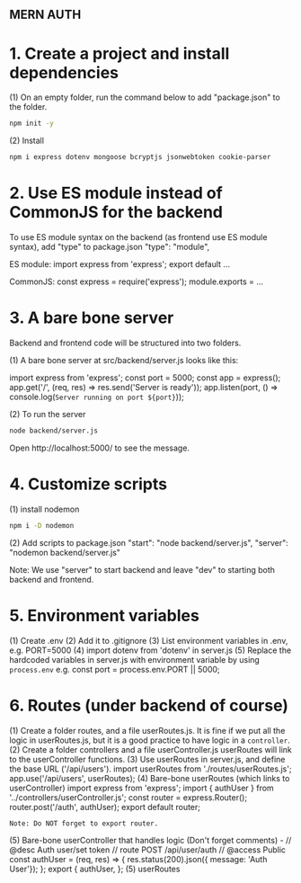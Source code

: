 ## MERN AUTH

# 1. Create a project and install dependencies
(1) On an empty folder, run the command below to add "package.json" to the folder.

```sh
npm init -y
```
(2) Install
```sh
npm i express dotenv mongoose bcryptjs jsonwebtoken cookie-parser
```

# 2. Use ES module instead of CommonJS for the backend
To use ES module syntax on the backend (as frontend use ES module syntax), add "type" to package.json
"type": "module",

ES module:
import express from 'express';
export default ...

CommonJS: 
const express = require('express');
module.exports = ...

# 3. A bare bone server
Backend and frontend code will be structured into two folders.

(1) A bare bone server at src/backend/server.js looks like this:

import express from 'express';
const port = 5000;
const app = express();
app.get('/', (req, res) => res.send('Server is ready'));
app.listen(port, () => console.log(`Server running on port ${port}`));

(2) To run the server
```sh
node backend/server.js
```
Open http://localhost:5000/ to see the message.

# 4. Customize scripts
(1) install nodemon
```sh
npm i -D nodemon
```

(2) Add scripts to package.json
 "start": "node backend/server.js",
"server": "nodemon backend/server.js"

Note: We use "server" to start backend and leave "dev" to starting both backend and frontend.

# 5. Environment variables
(1) Create .env 
(2) Add it to .gitignore
(3) List environment variables in .env, e.g. PORT=5000
(4) import dotenv from 'dotenv' in server.js
(5) Replace the hardcoded variables in server.js with environment variable by using `process.env`
    e.g.
    const port = process.env.PORT || 5000;

# 6. Routes (under backend of course)
(1) Create a folder routes, and a file userRoutes.js.
    It is fine if we put all the logic in userRoutes.js, but it is a good practice to have logic in a `controller`.
(2) Create a folder controllers and a file userController.js
    userRoutes will link to the userController functions.
(3) Use userRoutes in server.js, and define the base URL ('/api/users').
    import userRoutes from './routes/userRoutes.js';
    app.use('/api/users', userRoutes);
(4) Bare-bone userRoutes (which links to userController)
    import express from 'express';
    import { authUser } from '../controllers/userController.js';
    const router = express.Router();
    router.post('/auth', authUser);
    export default router;

    Note: Do NOT forget to export router.
(5) Bare-bone userController that handles logic (Don't forget comments) -
    // @desc Auth user/set token
    // route POST /api/user/auth
    // @access Public
    const authUser = (req, res) => {
        res.status(200).json({ message: 'Auth User'});
    };
    export {
        authUser,
    };
(5) userRoutes